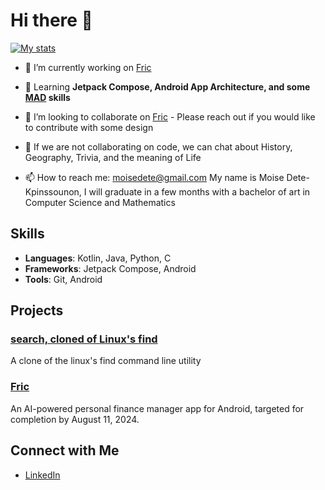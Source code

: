 # Hi there 👋
[![My stats](https://github-readme-stats.vercel.app/api?username=moisedk)](https://github.com/anuraghazra/github-readme-stats)
- 🔭 I’m currently working on [Fric](https://www.github.com/moisedk/fric)
      
- 🌱 Learning **Jetpack Compose, Android App Architecture, and some [MAD](https://developer.android.com/series/mad-skills) skills**
- 👯 I’m looking to collaborate on [Fric](https://www.github.com/moisedk/fric) - Please reach out if you would like to contribute with some design
- 💬 If we are not collaborating on code, we can chat about History, Geography, Trivia, and the meaning of Life
- 📫 How to reach me: moisedete@gmail.com
My name is Moise Dete-Kpinssounon, I will graduate in a few months with a bachelor of art in Computer Science and Mathematics

## Skills

- **Languages**: Kotlin, Java, Python, C
- **Frameworks**: Jetpack Compose, Android
- **Tools**: Git, Android 

## Projects

### [search, cloned of Linux's find ](https://github.com/moisedk/search)
A clone of the linux's find command line utility
### [Fric](https://github.com/moisedk/fric)
An AI-powered personal finance manager app for Android, targeted for completion by August 11, 2024.

## Connect with Me

- [LinkedIn](https://www.linkedin.com/in/mdetekpinssounon)
